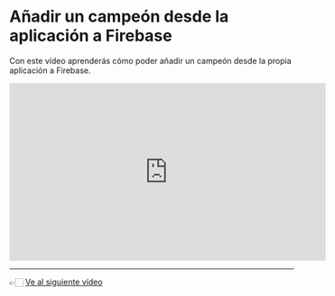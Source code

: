 # Añadir un campeón desde la aplicación a Firebase

Con este vídeo aprenderás cómo poder añadir un campeón desde la propia aplicación a Firebase.

<iframe width="560" height="315" src="https://www.youtube.com/embed/B7k5ZmnW7eY" frameborder="0" allow="accelerometer; autoplay; encrypted-media; gyroscope; picture-in-picture" allowfullscreen></iframe>

---

👉🏻 [Ve al siguiente vídeo](./practica-app-lol-firebase-3.md)